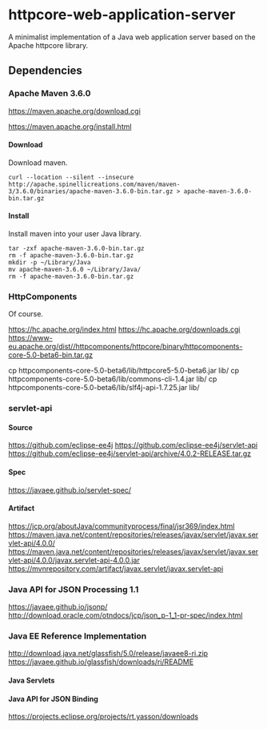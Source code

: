 # httpcore-web-application-server

A minimalist implementation of a Java web application server based on the Apache httpcore library.


## Dependencies



### Apache Maven 3.6.0

https://maven.apache.org/download.cgi

https://maven.apache.org/install.html


#### Download

Download maven.

```{sh}
curl --location --silent --insecure http://apache.spinellicreations.com/maven/maven-3/3.6.0/binaries/apache-maven-3.6.0-bin.tar.gz > apache-maven-3.6.0-bin.tar.gz
```


#### Install

Install maven into your user Java library.

```{sh}
tar -zxf apache-maven-3.6.0-bin.tar.gz
rm -f apache-maven-3.6.0-bin.tar.gz
mkdir -p ~/Library/Java
mv apache-maven-3.6.0 ~/Library/Java/
rm -f apache-maven-3.6.0-bin.tar.gz
```

### HttpComponents

Of course.

https://hc.apache.org/index.html
https://hc.apache.org/downloads.cgi
https://www-eu.apache.org/dist//httpcomponents/httpcore/binary/httpcomponents-core-5.0-beta6-bin.tar.gz

cp httpcomponents-core-5.0-beta6/lib/httpcore5-5.0-beta6.jar lib/
cp httpcomponents-core-5.0-beta6/lib/commons-cli-1.4.jar lib/
cp httpcomponents-core-5.0-beta6/lib/slf4j-api-1.7.25.jar lib/


### servlet-api

#### Source

https://github.com/eclipse-ee4j
https://github.com/eclipse-ee4j/servlet-api
https://github.com/eclipse-ee4j/servlet-api/archive/4.0.2-RELEASE.tar.gz

#### Spec

https://javaee.github.io/servlet-spec/

#### Artifact

https://jcp.org/aboutJava/communityprocess/final/jsr369/index.html
https://maven.java.net/content/repositories/releases/javax/servlet/javax.servlet-api/4.0.0/
https://maven.java.net/content/repositories/releases/javax/servlet/javax.servlet-api/4.0.0/javax.servlet-api-4.0.0.jar
https://mvnrepository.com/artifact/javax.servlet/javax.servlet-api

### Java API for JSON Processing 1.1

https://javaee.github.io/jsonp/
http://download.oracle.com/otndocs/jcp/json_p-1_1-pr-spec/index.html


### Java EE Reference Implementation

http://download.java.net/glassfish/5.0/release/javaee8-ri.zip
https://javaee.github.io/glassfish/downloads/ri/README


#### Java Servlets

#### Java API for JSON Binding

https://projects.eclipse.org/projects/rt.yasson/downloads


